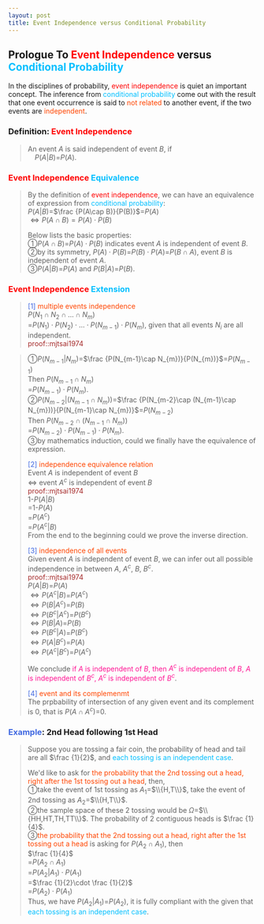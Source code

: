 ```yaml
---
layout: post
title: Event Independence versus Conditional Probability
---
```


## Prologue To <font color="Red">Event Independence</font> versus <font color="DeepSkyBlue">Conditional Probability</font>
<p class="message">
In the disciplines of probability, <font color="Red">event independence</font> is quiet an important concept.  
The inference from <font color="DeepSkyBlue">conditional probability</font> come out with the result that one event occurrence is said to <font color="OrangeRed">not related</font> to another event, if the two events are <font color="OrangeRed">independent</font>.  
</p>

### Definition: <font color="Red">Event Independence</font>
>An event $A$ is said independent of event $B$, if  
>$\;\;\;\;P(A\vert B)$=$P(A)$.  

### <font color="Red">Event Independence</font> <font color="DeepSkyBlue">Equivalence</font>
>By the definition of <font color="Red">event independence</font>, we can have an equivalence of expression from <font color="DeepSkyBlue">conditional probability</font>:  
>$P(A\vert B)$=$\frac {P(A\cap B)}{P(B)}$=$P(A)$  
>$\Leftrightarrow P(A\cap B)=P(A)\cdot P(B)$  
>
>Below lists the basic properties:  
>&#10112;$P(A\cap B)$=$P(A)\cdot P(B)$ indicates event $A$ is independent of event $B$.  
>&#10113;by its symmetry, $P(A)\cdot P(B)$=$P(B)\cdot P(A)$=$P(B\cap A)$, event $B$ is independent of event $A$.  
>&#10114;$P(A\vert B)$=$P(A)$ and $P(B\vert A)$=$P(B)$.  

### <font color="Red">Event Independence</font> <font color="DeepSkyBlue">Extension</font>
><font color="RoyalBlue">[1]</font>
><font color="OrangeRed">multiple events independence</font>  
>$P(N_{1}\cap N_{2}\cap...\cap N_{m})$  
>=$P(N_{1})\cdot P(N_{2})\cdot ...\cdot P(N_{m-1})\cdot P(N_{m})$, given that all events $N_{i}$ are all independent.  
><font color="Brown">proof::mjtsai1974</font>  
<!-- >$P(N_{1}\cap N_{2}\cap...\cap N_{m})$  
>=$P(N_{1}\vert (N_{2}\cap N_{3}\cap ...\cap N_{m}))$  
>$\;\;\;\;\cdot P(N_{2}\vert (N_{3}\cap ...\cap N_{m}))$  
>$\;\;\;\;\...$  
>$\;\;\;\;\cdot P(N_{m-1}\vert N_{m})$  
>$\;\;\;\;\cdot P(N_{m})$  
>=$\frac {P(N_{1}\cap (N_{2}\cap N_{3}\cap ...\cap N_{m}))}{P(N_{2}\cap N_{3}\cap ...\cap N_{m})}$  
>$\;\;\;\;\cdot \frac {P(N_{2}\cap (N_{3}\cap ...\cap N_{m}))}{P(N_{3}\cap ...\cap N_{m})}$  
>$\;\;\;\;\...$  
>$\;\;\;\;\cdot \frac {P(N_{m-1}\cap N_{m})}{P(N_{m})}$  
>$\;\;\;\;\cdot P(N_{m})$  
>=$P(N_{1})\cdot P(N_{1})\cdot ...\cdot P(N_{m-1})\cdot P(N_{m})$  
>$\Rightarrow$!-->
>&#10112;$P(N_{m-1}\vert N_{m})$=$\frac {P(N_{m-1}\cap N_{m})}{P(N_{m})}$=$P(N_{m-1})$  
>Then $P(N_{m-1}\cap N_{m})$  
>=$P(N_{m-1})\cdot P(N_{m})$.  
>&#10113;$P(N_{m-2}\vert (N_{m-1}\cap N_{m}))$=$\frac {P(N_{m-2}\cap (N_{m-1}\cap N_{m}))}{P(N_{m-1}\cap N_{m})}$=$P(N_{m-2})$  
>Then $P(N_{m-2}\cap (N_{m-1}\cap N_{m}))$  
>=$P(N_{m-2})\cdot P(N_{m-1})\cdot P(N_{m})$.  
>&#10114;by mathematics induction, could we finally have the equivalence of expression.  
>
><font color="RoyalBlue">[2]</font>
><font color="OrangeRed">independence equivalence relation</font>  
>Event $A$ is independent of event $B$  
>$\Leftrightarrow$ event $A^{c}$ is independent of event $B$  
><font color="Brown">proof::mjtsai1974</font>  
>$1$-$P(A\vert B)$  
>=$1$-$P(A)$  
>=$P(A^{c})$  
>=$P(A^{c}\vert B)$  
>From the end to the beginning could we prove the inverse direction.  
>
><font color="RoyalBlue">[3]</font>
><font color="OrangeRed">independence of all events</font>  
>Given event $A$ is independent of event $B$, we can infer out all possible independence in between $A$, $A^{c}$, $B$, $B^{c}$.  
><font color="Brown">proof::mjtsai1974</font>  
>$P(A\vert B)$=$P(A)$  
>$\Leftrightarrow P(A^{c}\vert B)$=$P(A^{c})$  
>$\Leftrightarrow P(B\vert A^{c})$=$P(B)$  
>$\Leftrightarrow P(B^{c}\vert A^{c})$=$P(B^{c})$  
>$\Leftrightarrow P(B\vert A)$=$P(B)$  
>$\Leftrightarrow P(B^{c}\vert A)$=$P(B^{c})$  
>$\Leftrightarrow P(A\vert B^{c})$=$P(A)$  
>$\Leftrightarrow P(A^{c}\vert B^{c})$=$P(A^{c})$  
>
>We conclude <font color="DeepPink">if $A$ is independent of $B$, then $A^{c}$ is independent of $B$, $A$ is independent of $B^{c}$, $A^{c}$ is independent of $B^{c}$</font>.  
>
><font color="RoyalBlue">[4]</font>
><font color="OrangeRed">event and its complemenmt</font>  
>The prpbability of intersection of any given event and its complement is $0$,  that is $P(A\cap A^{c})$=$0$.  

### <font color="RoyalBlue">Example</font>: 2nd Head following 1st Head
>Suppose you are tossing a fair coin, the probability of head and tail are all $\frac {1}{2}$, and <font color="DeepSkyBlue">each tossing is an independent case</font>.  
>
>We'd like to ask for <font color="OrangeRed">the probability that the 2nd tossing out a head, right after the 1st tossing out a head</font>, then,  
>&#10112;take the event of 1st tossing as $A_{1}$=$\\{H,T\\}$, take the event of 2nd tossing as $A_{2}$=$\\{H,T\\}$.  
>&#10113;the sample space of these 2 tossing would be $\Omega$=$\\{HH,HT,TH,TT\\}$.  The probability of 2 contiguous heads is $\frac {1}{4}$.  
>&#10114;<font color="OrangeRed">the probability that the 2nd tossing out a head, right after the 1st tossing out a head</font> is asking for $P(A_{2}\cap A_{1})$, then  
>$\frac {1}{4}$  
>=$P(A_{2}\cap A_{1})$  
>=$P(A_{2}\vert A_{1})\cdot P(A_{1})$  
>=$\frac {1}{2}\cdot \frac {1}{2}$  
>=$P(A_{2})\cdot P(A_{1})$  
>Thus, we have $P(A_{2}\vert A_{1})$=$P(A_{2})$, it is fully compliant with the given that <font color="DeepSkyBlue">each tossing is an independent case</font>.  

<!-- Γ -->
<!-- \Omega -->
<!-- \subset -->
<!-- \cap intersection -->
<!-- \cup union -->
<!-- P(A\vert C) -->
<!-- \Rightarrow -->
<!-- \Leftarrow -->
<!-- \Leftrightarrow -->
<!-- \frac{\Gamma(k + n)}{\Gamma(n)} \frac{1}{r^k}  -->
<!-- \mbox{\large$\vert$}\nolimits_0^\infty -->
<!-- \vert_0^\infty -->
<!-- \vert_{0.5}^{\infty} -->
<!-- &prime; ′ -->
<!-- &Prime; ″ -->
<!-- $E\lbrack X\rbrack$ -->
<!-- \overline{X_n} -->
<!-- \underset{Succss}P -->
<!-- \frac{{\overline {X_n}}-\mu}{S/\sqrt n} -->
<!-- \lim_{t\rightarrow\infty} -->
<!-- \int_{0}^{a}\lambda\cdot e^{-\lambda\cdot t}\operatorname dt -->

<!-- Notes -->
<!-- <font color="OrangeRed">items, verb, to make it the focus</font> -->
<!-- <font color="Red">KKT</font> -->
<!-- <font color="Red">SMO heuristics</font> -->
<!-- <font color="Red">F</font> distribution -->
<!-- <font color="Red">t</font> distribution -->
<!-- <font color="DeepSkyBlue">suggested item, soft item</font> -->
<!-- <font color="RoyalBlue">old alpha, quiz, example</font> -->
<!-- <font color="Green">new alpha</font> -->

<!-- <font color="DeepPink">positive conclusion, finding</font> -->
<!-- <font color="RosyBrown">negative conclusion, finding</font> -->

<!-- <font color="#00ADAD">policy</font> -->
<!-- <font color="#6100A8">full observable</font> -->
<!-- <font color="#FFAC12">partial observable</font> -->
<!-- <font color="#EB00EB">stochastic</font> -->
<!-- <font color="#8400E6">state transition</font> -->
<!-- <font color="#D600D6">discount factor gamma $\gamma$</font> -->
<!-- <font color="#D600D6">$V(S)$</font> -->
<!-- <font color="#9300FF">immediate reward R(S)</font> -->

<!-- <font color="Brown">proof::mjtsai1974</font> -->

<!-- 
[1]Given the vehicles pass through a highway toll station is $6$ per minute, what is the probability that no cars within $30$ seconds?
><font color="DeepSkyBlue">[1]</font>
><font color="OrangeRed">Given the vehicles pass through a highway toll station is $6$ per minute, what is the probability that no cars within $30$ seconds?</font>  
-->

<!-- https://www.medcalc.org/manual/gamma_distribution_functions.php -->
<!-- https://www.statlect.com/probability-distributions/student-t-distribution#hid5 -->
<!-- http://www.wiris.com/editor/demo/en/ -->